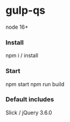 # gulp-qs

node 16+

### Install
npm i / install

### Start
npm start
npm run build

### Default includes
Slick / jQuery 3.6.0
